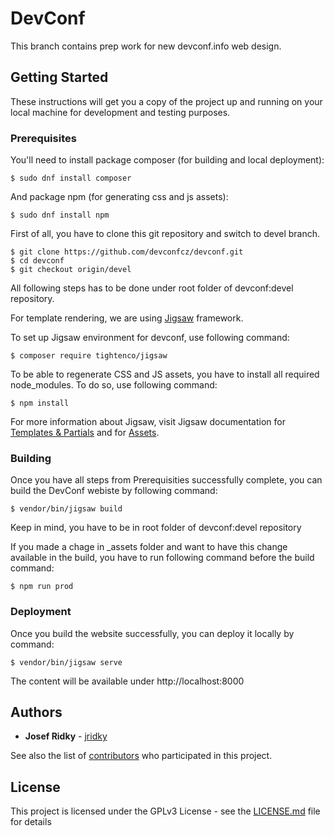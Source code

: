 # DevConf

This branch contains prep work for new devconf.info web design.

## Getting Started

These instructions will get you a copy of the project up and running on your local machine for development and testing purposes.

### Prerequisites

You'll need to install package composer (for building and local deployment):

```
$ sudo dnf install composer
```

And package npm (for generating css and js assets):

```
$ sudo dnf install npm
```

First of all, you have to clone this git repository and switch to devel branch.

```
$ git clone https://github.com/devconfcz/devconf.git
$ cd devconf
$ git checkout origin/devel
```

All following steps has to be done under root folder of devconf:devel repository.


For template rendering, we are using [Jigsaw](https://jigsaw.tighten.co/) framework.

To set up Jigsaw environment for devconf, use following command:

```
$ composer require tightenco/jigsaw
```

To be able to regenerate CSS and JS assets, you have to install all required node_modules.
To do so, use following command:

```
$ npm install
```

For more information about Jigsaw, visit Jigsaw documentation for [Templates & Partials](https://jigsaw.tighten.co/docs/content-blade/) and for [Assets](https://jigsaw.tighten.co/docs/compiling-assets/).

### Building

Once you have all steps from Prerequisities successfully complete, you can build the DevConf webiste by following command:

```
$ vendor/bin/jigsaw build
```

Keep in mind, you have to be in root folder of devconf:devel repository

If you made a chage in \_assets folder and want to have this change available in the build, you have to run following command before the build command:

```
$ npm run prod
```

### Deployment

Once you build the website successfully, you can deploy it locally by command:

```
$ vendor/bin/jigsaw serve
```

The content will be available under http://localhost:8000

## Authors

* **Josef Ridky** - [jridky](https://github.com/jridky)
 
See also the list of [contributors](https://github.com/devconfcz/devconf/contributors) who participated in this project.

## License

This project is licensed under the GPLv3 License - see the [LICENSE.md](LICENSE) file for details
